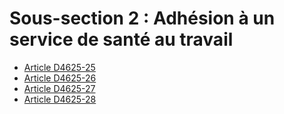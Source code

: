 # Sous-section 2 : Adhésion à un service de santé au travail 

* [Article D4625-25](./LEGIARTI000028880313.md)
* [Article D4625-26](./LEGIARTI000028880315.md)
* [Article D4625-27](./LEGIARTI000028880317.md)
* [Article D4625-28](./LEGIARTI000028880319.md)
